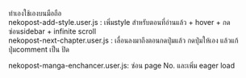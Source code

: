 ทำเองใช้เองบนมือถือ <br>
nekopost-add-style.user.js : เพิ่มstyle สำหรับตอนที่อ่านแล้ว + hover + กดซ่อนsidebar + infinite scroll <br>
nekopost-next-chapter.user.js : เลื่อนลงมาถึงตอนกดปุ่มแล้ว กดปุ่มให้เอง แล้วแก้ปุ่มcomment เป็น ปิด

nekopost-manga-enchancer.user.js: ซ่อน page No. และเพิ่ม eager load
